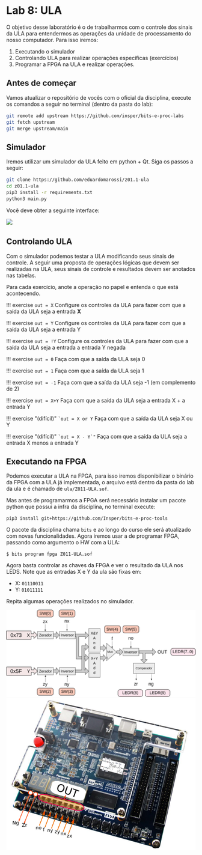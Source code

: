# Lab 8: ULA 

O objetivo desse laboratório é o de trabalharmos com o controle dos sinais da ULA para entendermos as operações da unidade de processamento do nosso computador. Para isso iremos:

1. Executando o simulador
1. Controlando ULA para realizar operações específicas (exercícios)
1. Programar a FPGA na ULA e realizar operações.

## Antes de começar

Vamos atualizar o repositório de vocês com o oficial da disciplina, execute os comandos a seguir no terminal (dentro da pasta do lab):

```bash
git remote add upstream https://github.com/insper/bits-e-proc-labs 
git fetch upstream
git merge upstream/main
```

## Simulador

Iremos utilizar um simulador da ULA feito em python + Qt. Siga os passos a seguir:

```sh
git clone https://github.com/eduardomarossi/z01.1-ula
cd z01.1-ula
pip3 install -r requirements.txt
python3 main.py
```

Você deve obter a seguinte interface:

![](https://raw.githubusercontent.com/eduardomarossi/z01.1-ula/master/image.png)

## Controlando ULA

Com o simulador podemos testar a ULA modificando seus sinais de controle. A seguir uma proposta de operações lógicas que devem ser realizadas na ULA, seus sinais de controle e resultados devem ser anotados nas tabelas.

Para cada exercício, anote a operação no papel e entenda o que está acontecendo.

!!! exercise
    ```
    out = X
    ```
    Configure os controles da ULA para fazer com que a saída da ULA seja a entrada **X**
    
!!! exercise 
    ```
    out = Y
    ```
    Configure os controles da ULA para fazer com que a saída da ULA seja a entrada Y

!!! exercise 
    ```
    out = !Y
    ```
    Configure os controles da ULA para fazer com que a saída da ULA seja a entrada a entrada Y negada

!!! exercise 
    ```
    out = 0
    ```
    Faça com que a saída da ULA seja 0

!!! exercise 
    ```
    out = 1
    ```
    Faça com que a saída da ULA seja 1

!!! exercise 
    ```
    out = -1
    ```
    Faça com que a saída da ULA seja -1 (em complemento de 2)

!!! exercise 
    ```
    out = X+Y
    ```
    Faça com que a saída da ULA seja a entrada X + a entrada Y

!!! exercise "(difícil)"
    ```
    `out = X or Y
    ```
    Faça com que a saída da ULA seja X ou Y

!!! exercise "(difícil)"
    ```
    `out = X - Y`"
    ```
    Faça com que a saída da ULA seja a entrada X menos a entrada Y

## Executando na FPGA

Podemos executar a ULA na FPGA, para isso iremos disponibilizar o binário da FPGA com a ULA já implementada, o arquivo está dentro da pasta do lab da ula e é chamado de `ula/Z011-ULA.sof`. 

Mas antes de programarmos a FPGA será necessário instalar um pacote python que possui a infra da disciplina, no terminal execute:

```
pip3 install git+https://github.com/Insper/bits-e-proc-tools
```

O pacote da disciplina chama `bits` e ao longo do curso ele será atualizado com novas funcionalidades. Agora iremos usar a de programar FPGA, passando como argumento o HW com a ULA:

```
$ bits program fpga Z011-ULA.sof
```

Agora basta controlar as chaves da FPGA e ver o resultado da ULA nos LEDS. Note que as entradas X e Y da ula são fixas em:

- X: `01110011`
- Y: `01011111`

Repita algumas operações realizados no simulador.

![](figs/D-ULA/D-ula-fpga-1.png)
![](figs/D-ULA/D-ula-fpga-2.png)
